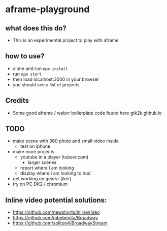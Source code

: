# aframe-playground

## what does this do?
* This is an experimental project to play with aframe

## how to use?
* clone and run `npm install`
* run `npm start`
* then load localhost:3000 in your browser
* you should see a list of projects

## Credits
* Some good aframe / webvr boilerplate code found here gtk2k.github.io

## TODO
- make scene with 360 photo and small video inside
  - test on iphone
- make more projects
  - youtube in a player (tubevr.com)
    - larger scenes
  - report where I am looking
  - display where i am looking to hud
- get working on gearvr (iker)
- try on PC DK2 / chromium

## Inline video potential solutions:
- https://github.com/newshorts/InlineVideo
- https://github.com/mbebenita/Broadway
- https://github.com/soliton4/BroadwayStream
